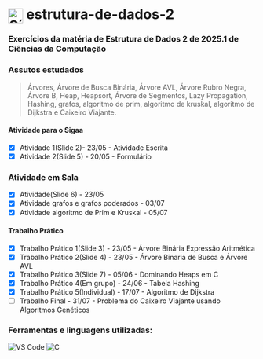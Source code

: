 <h1>
  <img src="https://cdn.jsdelivr.net/gh/devicons/devicon/icons/c/c-original.svg" alt="Símbolo C" width="30" style="vertical-align: middle;">
  estrutura-de-dados-2
</h1>

### Exercícios da matéria de Estrutura de Dados 2 de 2025.1 de Ciências da Computação

### Assutos estudados
>Árvores, Árvore de Busca Binária, Árvore AVL, Árvore Rubro Negra, Árvore B, Heap, Heapsort, Árvore de Segmentos, Lazy Propagation, Hashing, grafos, algoritmo de prim, algoritmo de kruskal, algoritmo de Dijkstra e Caixeiro Viajante.

#### Atividade para o Sigaa
- [x] Atividade 1(Slide 2)- 23/05 - Atividade Escrita
- [x] Atividade 2(Slide 5) - 20/05 - Formulário

### Atividade em Sala
- [x] Atividade(Slide 6) - 23/05 
- [x] Atividade grafos e grafos poderados - 03/07
- [x] Atividade algoritmo de Prim e Kruskal - 05/07

#### Trabalho Prático
- [x] Trabalho Prático 1(Slide 3) - 23/05 - Árvore Binária Expressão Aritmética 
- [x] Trabalho Prático 2(Slide 4) - 23/05 - Árvore Binaria de Busca e Árvore AVL
- [x] Trabalho Prático 3(Slide 7) - 05/06 - Dominando Heaps em C
- [x] Trabalho Prático 4(Em grupo) - 24/06 - Tabela Hashing
- [x] Trabalho Prático 5(Individual) - 17/07 - Algoritmo de Dijkstra
- [ ] Trabalho Final - 31/07 - Problema do Caixeiro Viajante usando Algoritmos Genéticos

### Ferramentas e linguagens utilizadas:
<div>
  <img src="https://img.shields.io/badge/-VS%20Code-007ACC?logo=visual-studio-code&logoColor=white&style=flat" alt="VS Code">
  <img src="https://img.shields.io/badge/-C-00599C?logo=c&logoColor=white&style=flat" alt="C">
</div>
